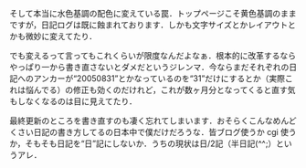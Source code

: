 そして本当に水色基調の配色に変えている罠．トップページこそ黄色基調のままですが，日記ログは既に蝕まれております．しかも文字サイズとかレイアウトとかも微妙に変えてたり．

でも変えるって言ってもこれくらいが限度なんだよなぁ．根本的に改革するならやっぱり一から書き直さないとダメだというジレンマ．今ならまだそれぞれの日記へのアンカーが“20050831”とかなっているのを“31”だけにするとか（実際これは悩んでる）の修正も効くのだけれど，これが数ヶ月分となってくると直す気もしなくなるのは目に見えてたり．

最終更新のところを書き直すのも凄く忘れてしまいます．おそらくこんなめんどくさい日記の書き方してるの日本中で僕だけだろうな．皆ブログ使うか cgi 使うか，そもそも日記を“日”記にしないか．うちの現状は日/2記（半日記(^^;）というアレ．
